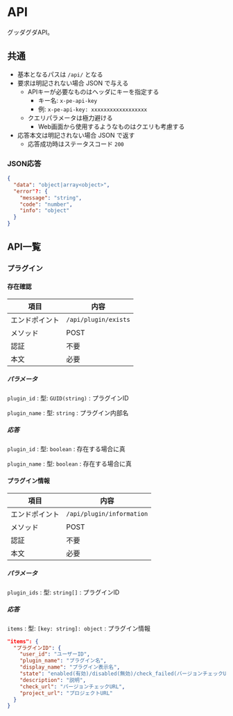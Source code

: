 # API

グッダグダAPI。

## 共通

* 基本となるパスは `/api/` となる
* 要求は明記されない場合 JSON で与える
  * APIキーが必要なものはヘッダにキーを指定する
    * キー名: `x-pe-api-key`
    * 例: `x-pe-api-key: xxxxxxxxxxxxxxxxxx`
  * クエリパラメータは極力避ける
    * Web画面から使用するようなものはクエリも考慮する
* 応答本文は明記されない場合 JSON で返す
  * 応答成功時はステータスコード `200`

### JSON応答

```json
{
  "data": "object|array<object>",
  "error"?: {
    "message": "string",
    "code": "number",
    "info": "object"
  }
}
```

## API一覧

### プラグイン

#### 存在確認

| 項目 | 内容 |
|---|---|
| エンドポイント | `/api/plugin/exists` |
| メソッド | POST |
| 認証 | 不要 |
| 本文 | 必要 |

##### パラメータ

`plugin_id`
:   型: `GUID(string)`
:   プラグインID

`plugin_name`
:   型: `string`
:   プラグイン内部名

##### 応答

`plugin_id`
:   型: `boolean`
:   存在する場合に真

`plugin_name`
:   型: `boolean`
:   存在する場合に真

#### プラグイン情報

| 項目 | 内容 |
|---|---|
| エンドポイント | `/api/plugin/information` |
| メソッド | POST |
| 認証 | 不要 |
| 本文 | 必要 |

##### パラメータ

`plugin_ids`
:   型: `string[]`
:   プラグインID

##### 応答

`items`
:   型: `[key: string]: object`
:   プラグイン情報

```json
"items": {
  "プラグインID": {
    "user_id": "ユーザーID",
    "plugin_name": "プラグイン名",
    "display_name": "プラグイン表示名",
    "state": "enabled(有効)/disabled(無効)/check_failed(バージョンチェックURL無効)",
    "description": "説明",
    "check_url": "バージョンチェックURL",
    "project_url": "プロジェクトURL"
  }
}
```
